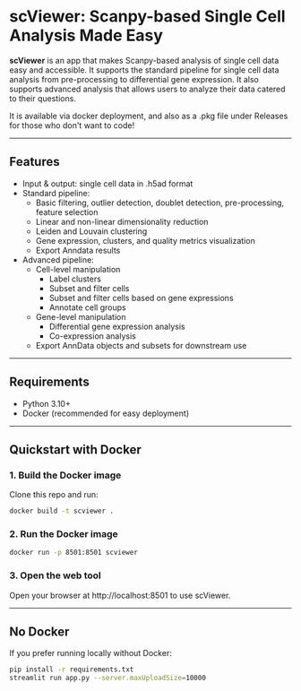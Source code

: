 # scViewer: Scanpy-based Single Cell Analysis Made Easy

**scViewer** is an app that makes Scanpy-based analysis of single cell data easy and accessible. It supports the standard pipeline for single cell data analysis from pre-processing to differential gene expression. It also supports advanced analysis that allows users to analyze their data catered to their questions.

It is available via docker deployment, and also as a .pkg file under Releases for those who don't want to code!

---

## Features

- Input & output: single cell data in .h5ad format
- Standard pipeline:
  - Basic filtering, outlier detection, doublet detection, pre-processing, feature selection
  - Linear and non-linear dimensionality reduction
  - Leiden and Louvain clustering
  - Gene expression, clusters, and quality metrics visualization
  - Export Anndata results
- Advanced pipeline:
  - Cell-level manipulation
    - Label clusters
    - Subset and filter cells
    - Subset and filter cells based on gene expressions
    - Annotate cell groups
  - Gene-level manipulation
    - Differential gene expression analysis
    - Co-expression analysis
  - Export AnnData objects and subsets for downstream use

---

## Requirements

- Python 3.10+  
- Docker (recommended for easy deployment)  

---

## Quickstart with Docker

### 1. Build the Docker image

Clone this repo and run:

```bash
docker build -t scviewer .
```

### 2. Run the Docker image
```bash
docker run -p 8501:8501 scviewer
```
### 3. Open the web tool
Open your browser at http://localhost:8501 to use scViewer.

---

## No Docker
If you prefer running locally without Docker:
``` bash
pip install -r requirements.txt
streamlit run app.py --server.maxUploadSize=10000
```






















